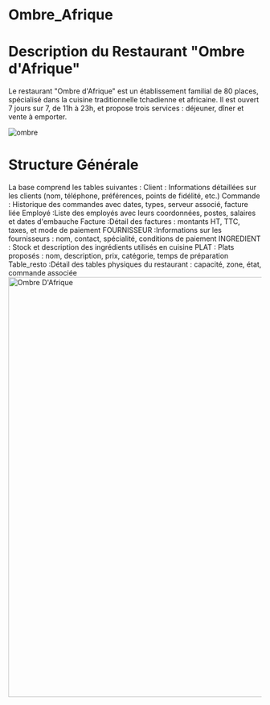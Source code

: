 # Ombre_Afrique
# Description du Restaurant "Ombre d'Afrique"
Le restaurant "Ombre d'Afrique" est un établissement familial de 80 places, spécialisé dans la
cuisine traditionnelle tchadienne et africaine. Il est ouvert 7 jours sur 7, de 11h à 23h, et
propose trois services : déjeuner, dîner et vente à emporter.

![ombre](https://github.com/user-attachments/assets/544f850c-7925-4c33-9948-5e73fec131a5)
# Structure Générale
La base comprend les tables suivantes :
 Client : Informations détaillées sur les clients (nom, téléphone, préférences, points de fidélité, etc.) 
 Commande : Historique des commandes avec dates, types, serveur associé, facture liée 
Employé :Liste des employés avec leurs coordonnées, postes, salaires et dates d'embauche 
Facture :Détail des factures : montants HT, TTC, taxes, et mode de paiement 
 FOURNISSEUR :Informations sur les fournisseurs : nom, contact, spécialité, conditions de paiement 
 INGREDIENT : Stock et description des ingrédients utilisés en cuisine 
 PLAT : Plats proposés : nom, description, prix, catégorie, temps de préparation 
Table_resto :Détail des tables physiques du restaurant : capacité, zone, état, commande associée
<img width="1502" height="834" alt="Ombre D'Afrique" src="https://github.com/user-attachments/assets/81d51659-d2f3-4677-a1e4-7aea940c6a54" />

